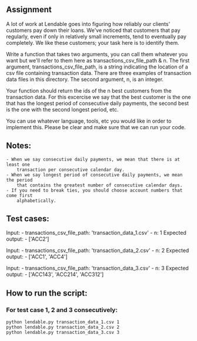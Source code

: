 ## Assignment

A lot of work at Lendable goes into figuring how reliably our clients' customers
pay down their loans. We've noticed that customers that pay regularly, even if only
in relatively small increments, tend to eventually pay completely. We like these
customers; your task here is to identify them.

Write a function that takes two arguments, you can call them whatever you want but
we'll refer to them here as transactions_csv_file_path & n. The first argument,
transactions_csv_file_path, is a string indicating the location of a csv file
containing transaction data. There are three examples of transaction data files in
this directory. The second argument, n, is an integer.

Your function should return the ids of the n best customers from the transaction data.
For this excercise we say that the best customer is the one that has the longest period
of consecutive daily payments, the second best is the one with the second longest
period, etc. 

You can use whatever language, tools, etc you would like in order to implement this. Please
be clear and make sure that we can run your code.

## Notes:

	- When we say consecutive daily payments, we mean that there is at least one
		transaction per consecutive calendar day.
	- When we say longest period of consecutive daily payments, we mean the period
		that contains the greatest number of consecutive calendar days.
	- If you need to break ties, you should choose account numbers that come first
		alphabetically.


## Test cases:

Input:
	- transactions_csv_file_path: 'transaction_data_1.csv'
	- n: 1
Expected output:
	- ['ACC2']

Input:
	- transactions_csv_file_path: 'transaction_data_2.csv'
	- n: 2
Expected output:
	- ['ACC1', 'ACC4']

Input:
	- transactions_csv_file_path: 'transaction_data_3.csv'
	- n: 3
Expected output:
	- ['ACC143', 'ACC214', 'ACC312']



## How to run the script:

### For test case 1, 2 and 3 consecutively:

	python lendable.py transaction_data_1.csv 1
	python lendable.py transaction_data_2.csv 2
	python lendable.py transaction_data_3.csv 3

